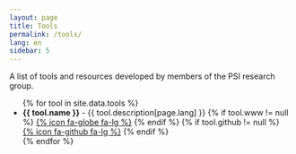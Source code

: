 ```yaml
---
layout: page
title: Tools
permalink: /tools/
lang: en
sidebar: 5
---
```


A list of tools and resources developed by members of the PSI research group.

<ul>
{% for tool in site.data.tools %}
  <li>
    <strong>{{ tool.name }}</strong>
    - {{ tool.description[page.lang] }}
    {% if tool.www != null %}
      <a href="{{ tool.www }}">{% icon fa-globe fa-lg %}</a>
    {% endif %}
    {% if tool.github != null %}
      <a href="https://github.com/{{ tool.github }}">{% icon fa-github fa-lg %}</a>
    {% endif %}
  </li>
{% endfor %}
</ul>
